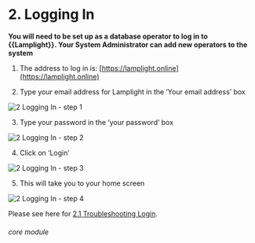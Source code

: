 # 2. Logging In

**You will need to be set up as a database operator to log in to {{Lamplight}}. Your System Administrator can add new operators to the system**

1. The address to log in is: [https://lamplight.online](https://lamplight.online)

2. Type your email address for Lamplight in the ‘Your email address’ box

![2 Logging In - step 1](2_Logging_In_im_1.png)

3. Type your password in the ‘your password’ box

![2 Logging In - step 2](2_Logging_In_im_2.png)

4. Click on ‘Login’

![2 Logging In - step 3](2_Logging_In_im_3.png)

5. This will take you to your home screen

![2 Logging In - step 4](2_Logging_In_im_4.png)

Please see here for [2.1 Troubleshooting Login](/help/index/p/2.1).


###### core module
